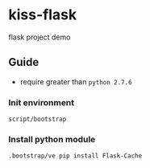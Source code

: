kiss-flask
==========

flask project demo


## Guide

* require greater than `python 2.7.6`

### Init environment

```
script/bootstrap
```

### Install python module

```
.bootstrap/ve pip install Flask-Cache
```
